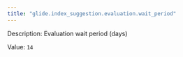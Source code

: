 ```yaml
---
title: "glide.index_suggestion.evaluation.wait_period"
---
```


Description: Evaluation wait period (days)

Value: `14`